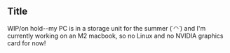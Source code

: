 ## Title
WIP/on hold--my PC is in a storage unit for the summer (˙◠˙) and I'm currently working on an M2 macbook, so no Linux and no NVIDIA graphics card for now!
